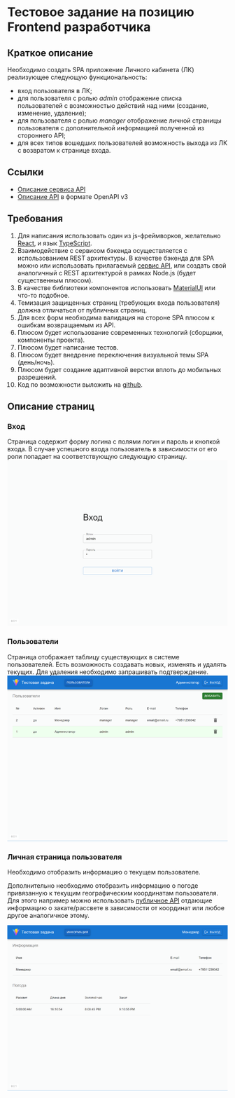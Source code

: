 # Тестовое задание на позицию Frontend разработчика
## Краткое описание

Необходимо создать SPA приложение Личного кабинета (ЛК) реализующее следующую функциональность:

- вход пользователя в ЛК;
- для пользователя с ролью _admin_ отображение списка пользователей с возможностью действий над ними (создание, изменение, удаление);
- для пользователя с ролью _manager_ отображение личной страницы пользователя с дополнительной информацией полученной из стороннего API;
- для всех типов вошедших пользователей возможность выхода из ЛК с возвратом к странице входа.

## Ссылки
- [Описание сервиса API](backend/README.md)
- [Описание API](backend/docs/fe-test-task-api.yaml) в формате OpenAPI v3

## Требования
1. Для написания использовать один из js-фреймворков, желательно [React](https://react.dev/), и язык [TypeScript](https://www.typescriptlang.org/). 
2. Взаимодействие с сервисом бэкенда осуществляется с использованием REST архитектуры. В качестве бэкенда для SPA можно или использовать прилагаемый [сервис API](backend/README.md), или создать свой аналогичный с REST архитектурой в рамках Node.js (будет существенным плюсом). 
3. В качестве библиотеки компонентов использовать [MaterialUI](https://mui.com/material-ui/getting-started/) или что-то подобное.
4. Темизация защищенных страниц (требующих входа пользователя) должна отличаться от публичных страниц.
5. Для всех форм необходима валидация на стороне SPA плюсом к ошибкам возвращаемым из API. 
5. Плюсом будет использование современных технологий (сборщики, компоненты проекта).
6. Плюсом будет написание тестов.
7. Плюсом будет внедрение переключения визуальной темы SPA (день/ночь).
8. Плюсом будет создание адаптивной верстки вплоть до мобильных разрешений.
9. Код по возможности выложить на [github](https://github.com/).

## Описание страниц
### Вход
Страница содержит форму логина с полями логин и пароль и кнопкой входа. 
В случае успешного входа пользователь в зависимости от его роли попадает на соответствующую следующую страницу.
[![Страница Вход](docs/fe-mock1.png)](docs/fe-mock1.png)

### Пользователи
Страница отображает таблицу существующих в системе пользователей. Есть возможность создавать новых, изменять и удалять текущих. Для удаления необходимо запрашивать подтверждение.
[![Страница Пользователи](docs/fe-mock2.png)](docs/fe-mock2.png)

### Личная страница пользователя
Необходимо отобразить информацию о текущем пользователе.

Дополнительно необходимо отобразить информацию о погоде привязанную к текущим географическим координатам пользователя. 
Для этого например можно использовать [публичное API](https://sunrisesunset.io/api/) отдающие информацию о закате/рассвете в зависимости от координат или любое другое аналогичное этому.

[![Страница Пользователя](docs/fe-mock6.png)](docs/fe-mock6.png)
